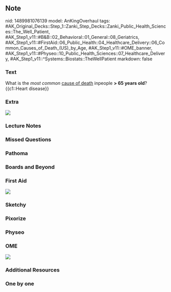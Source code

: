 ## Note
nid: 1489981076139
model: AnKingOverhaul
tags: #AK_Original_Decks::Step_1::Zanki_Step_Decks::Zanki_Public_Health_Sciences::The_Well_Patient, #AK_Step1_v11::#B&B::02_Behavioral::01_General::08_Geriatrics, #AK_Step1_v11::#FirstAid::06_Public_Health::04_Healthcare_Delivery::06_Common_Causes_of_Death_(US)_by_Age, #AK_Step1_v11::#OME_banner, #AK_Step1_v11::#Physeo::10_Public_Health_Sciences::07_Healthcare_Delivery, #AK_Step1_v11::^Systems::Biostats::TheWellPatient
markdown: false

### Text
<div>
  <div>
    What is the <i>most common</i> <u>cause of death</u> inpeople
    <b>> 65 years old</b>?
  </div>
  <div>
    {{c1::Heart disease}}
  </div>
</div>

### Extra
<img src="paste-340453467619503.jpg">

### Lecture Notes


### Missed Questions


### Pathoma


### Boards and Beyond


### First Aid
<img src="tmp7ZlSRw.png">

### Sketchy


### Pixorize


### Physeo


### OME
<div class="ome-widget">
  <a href="https://onlinemeded.org?ref=anki"><img src=
  "_OME_AnkiFlashcards_General_4.png"></a>
</div>

### Additional Resources


### One by one

